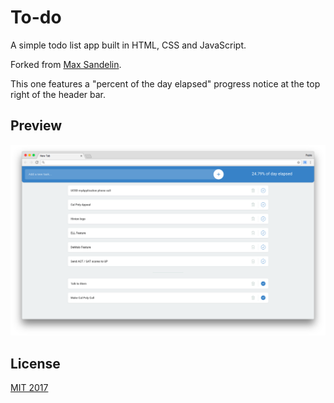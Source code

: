 # To-do
A simple todo list app built in HTML, CSS and JavaScript.

Forked from [Max Sandelin](https://instagram.com/themaxsandelin).

This one features a "percent of the day elapsed" progress notice at the top right of the header bar.

## Preview

![Preview](Mockup.png)

## License
[MIT 2017](LICENSE.md)
